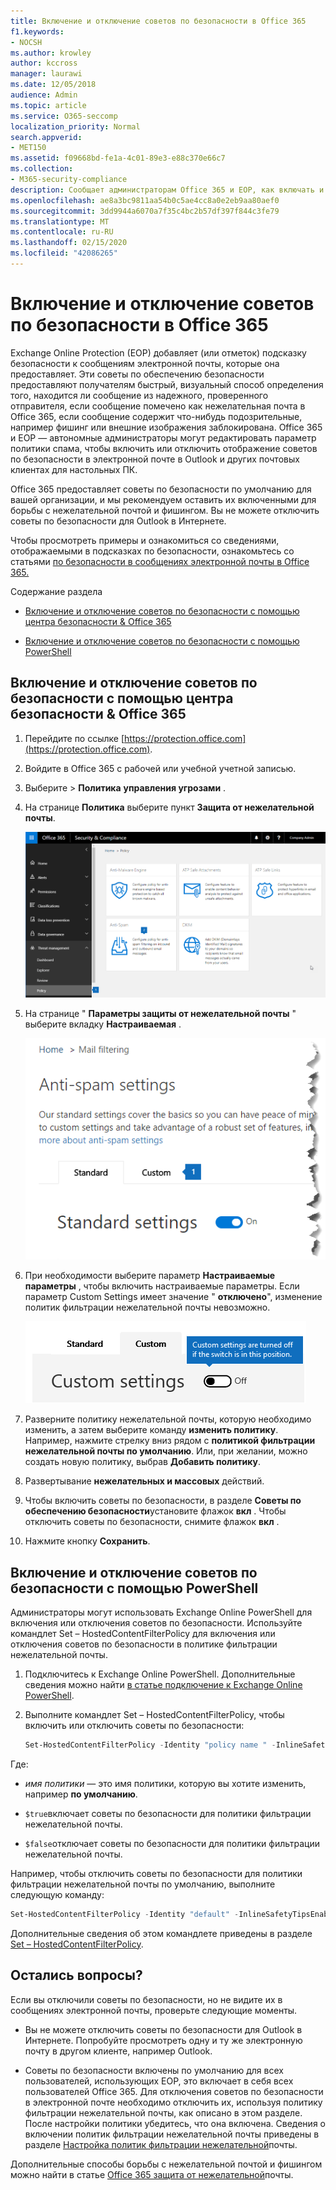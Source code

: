 ```yaml
---
title: Включение и отключение советов по безопасности в Office 365
f1.keywords:
- NOCSH
ms.author: krowley
author: kccross
manager: laurawi
ms.date: 12/05/2018
audience: Admin
ms.topic: article
ms.service: O365-seccomp
localization_priority: Normal
search.appverid:
- MET150
ms.assetid: f09668bd-fe1a-4c01-89e3-e88c370e66c7
ms.collection:
- M365-security-compliance
description: Сообщает администраторам Office 365 и EOP, как включать и отключать советы по безопасности в сообщениях электронной почты.
ms.openlocfilehash: ae8a3bc9811aa54b0c5ae4cc8a0e2eb9aa80aef0
ms.sourcegitcommit: 3dd9944a6070a7f35c4bc2b57df397f844c3fe79
ms.translationtype: MT
ms.contentlocale: ru-RU
ms.lasthandoff: 02/15/2020
ms.locfileid: "42086265"
---
```

# <a name="enable-or-disable-safety-tips-in-office-365"></a>Включение и отключение советов по безопасности в Office 365

Exchange Online Protection (EOP) добавляет (или отметок) подсказку безопасности к сообщениям электронной почты, которые она предоставляет. Эти советы по обеспечению безопасности предоставляют получателям быстрый, визуальный способ определения того, находится ли сообщение из надежного, проверенного отправителя, если сообщение помечено как нежелательная почта в Office 365, если сообщение содержит что-нибудь подозрительные, например фишинг или внешние изображения заблокирована. Office 365 и EOP — автономные администраторы могут редактировать параметр политики спама, чтобы включить или отключить отображение советов по безопасности в электронной почте в Outlook и других почтовых клиентах для настольных ПК.

Office 365 предоставляет советы по безопасности по умолчанию для вашей организации, и мы рекомендуем оставить их включенными для борьбы с нежелательной почтой и фишингом. Вы не можете отключить советы по безопасности для Outlook в Интернете.

Чтобы просмотреть примеры и ознакомиться со сведениями, отображаемыми в подсказках по безопасности, ознакомьтесь со статьями [по безопасности в сообщениях электронной почты в Office 365.](safety-tips-in-office-365.md)

Содержание раздела

- [Включение и отключение советов по безопасности с помощью центра безопасности &amp; Office 365](enable-or-disable-safety-tips.md#SandCCsafetytip)

- [Включение и отключение советов по безопасности с помощью PowerShell](enable-or-disable-safety-tips.md#pshellsafetytip)

## <a name="to-enable-or-disable-safety-tips-by-using-the-office-365-security-amp-compliance-center"></a>Включение и отключение советов по безопасности с помощью центра безопасности &amp; Office 365
<a name="SandCCsafetytip"> </a>

1. Перейдите по ссылке [https://protection.office.com](https://protection.office.com).

2. Войдите в Office 365 с рабочей или учебной учетной записью.

3. Выберите \> **Политика** **управления угрозами** .

4. На странице **Политика** выберите пункт **Защита от нежелательной почты**.

    ![На этом снимке экрана показано, как получить страницу параметров защиты от нежелательной &amp; почты в центре безопасности и соответствия требованиям.](../../media/b8eb2ee3-2eb1-4ea2-b138-f6d7fb2e23de.png)

5. На странице " **Параметры защиты от нежелательной почты** " выберите вкладку **Настраиваемая** .

    ![На этом снимке экрана показано расположение настраиваемой вкладки на странице параметров защиты от нежелательной почты &amp; в центре безопасности и соответствия требованиям.](../../media/1d688d23-e6f3-4de5-84a7-e8ce31786193.png)

6. При необходимости выберите параметр **Настраиваемые параметры** , чтобы включить настраиваемые параметры. Если параметр Custom Settings имеет значение " **отключено**", изменение политик фильтрации нежелательной почты невозможно.

    ![На этом снимке экрана показаны пользовательские параметры политики фильтрации нежелательной почты.](../../media/94f900ad-b556-4a31-a3ac-acfcd72e71b8.png)

7. Разверните политику нежелательной почты, которую необходимо изменить, а затем выберите команду **изменить политику**. Например, нажмите стрелку вниз рядом с **политикой фильтрации нежелательной почты по умолчанию**. Или, при желании, можно создать новую политику, выбрав **Добавить политику**.

8. Развертывание **нежелательных и массовых** действий.

9. Чтобы включить советы по безопасности, в разделе **Советы по обеспечению безопасности**установите флажок **вкл** . Чтобы отключить советы по безопасности, снимите флажок **вкл** .

10. Нажмите кнопку **Сохранить**.

## <a name="to-enable-or-disable-safety-tips-by-using-powershell"></a>Включение и отключение советов по безопасности с помощью PowerShell
<a name="pshellsafetytip"> </a>

Администраторы могут использовать Exchange Online PowerShell для включения или отключения советов по безопасности. Используйте командлет Set – HostedContentFilterPolicy для включения или отключения советов по безопасности в политике фильтрации нежелательной почты.

1. Подключитесь к Exchange Online PowerShell. Дополнительные сведения можно найти [в статье подключение к Exchange Online PowerShell](https://docs.microsoft.com/powershell/exchange/exchange-online/connect-to-exchange-online-powershell/connect-to-exchange-online-powershell).

2. Выполните командлет Set – HostedContentFilterPolicy, чтобы включить или отключить советы по безопасности:

   ```powershell
   Set-HostedContentFilterPolicy -Identity "policy name " -InlineSafetyTipsEnabled <$true | $false>
   ```

Где:

- *имя политики* — это имя политики, которую вы хотите изменить, например **по умолчанию**.

- `$true`включает советы по безопасности для политики фильтрации нежелательной почты.

- `$false`отключает советы по безопасности для политики фильтрации нежелательной почты.

Например, чтобы отключить советы по безопасности для политики фильтрации нежелательной почты по умолчанию, выполните следующую команду:

```powershell
Set-HostedContentFilterPolicy -Identity "default" -InlineSafetyTipsEnabled $false
```

Дополнительные сведения об этом командлете приведены в разделе [Set – HostedContentFilterPolicy](https://docs.microsoft.com/powershell/module/exchange/antispam-antimalware/set-hostedcontentfilterpolicy).

## <a name="still-need-help"></a>Остались вопросы?
<a name="pshellsafetytip"> </a>

Если вы отключили советы по безопасности, но не видите их в сообщениях электронной почты, проверьте следующие моменты.

- Вы не можете отключить советы по безопасности для Outlook в Интернете. Попробуйте просмотреть одну и ту же электронную почту в другом клиенте, например Outlook.

- Советы по безопасности включены по умолчанию для всех пользователей, использующих EOP, это включает в себя всех пользователей Office 365. Для отключения советов по безопасности в электронной почте необходимо отключить их, используя политику фильтрации нежелательной почты, как описано в этом разделе. После настройки политики убедитесь, что она включена. Сведения о включении политик фильтрации нежелательной почты приведены в разделе [Настройка политик фильтрации нежелательной](configure-your-spam-filter-policies.md)почты.

Дополнительные способы борьбы с нежелательной почтой и фишингом можно найти в статье [Office 365 защита от нежелательной](anti-spam-protection.md)почты.
